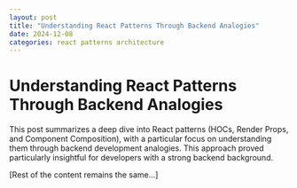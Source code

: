 ```yaml
---
layout: post
title: "Understanding React Patterns Through Backend Analogies"
date: 2024-12-08
categories: react patterns architecture
---
```


# Understanding React Patterns Through Backend Analogies

This post summarizes a deep dive into React patterns (HOCs, Render Props, and Component Composition), with a particular focus on understanding them through backend development analogies. This approach proved particularly insightful for developers with a strong backend background.

[Rest of the content remains the same...]